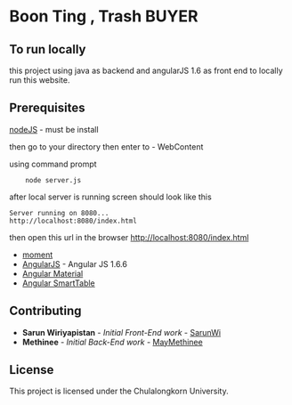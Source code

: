 # Boon Ting , Trash BUYER

## To run locally

this project using java as backend and angularJS 1.6 as front end 
to locally run this website.

## Prerequisites 

[nodeJS](https://nodejs.org/en/download/) - must be install

then go to your directory 
then enter to - WebContent

using command prompt
```
	node server.js

```
after local server is running 
screen should look like this
```
Server running on 8080...
http://localhost:8080/index.html
```
then open this url in the browser 
[http://localhost:8080/index.html](http://localhost:8080/index.html)



* [moment](https://momentjs.com/) 
* [AngularJS](https://angularjs.org/) - Angular JS 1.6.6
* [Angular Material](https://material.angularjs.org/latest/)
* [Angular SmartTable](http://lorenzofox3.github.io/smart-table-website/)

## Contributing

* **Sarun Wiriyapistan** - *Initial Front-End work* - [SarunWi](https://github.com/SarunWi) 
* **Methinee** - *Initial Back-End work* - [MayMethinee](https://github.com/MayMethinee)

## License

This project is licensed under the Chulalongkorn University.
